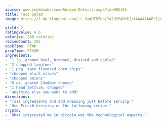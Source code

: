 ```yaml
---
source: www.cookbooks.com/Recipe-Details.aspx?id=982155
title: Taco Salad
image: https://1.bp.blogspot.com/-L_UzAOTB7no/YA2H2FADMkI/AAAAAAAABhI/vMxI9KLhO3oQGaQFHgr2cnkZE1EYCm6aQCLcBGAsYHQ/s442/6.png

yield: 2
ratingValue: 4.6
calories: 269 calories
reviewCount: 185
cookTime: PT0H
prepTime: PT34M
ingredients:
- "1 lb. ground beef, browned, drained and cooled"
- "2 chopped tomatoes"
- "1 pkg. taco flavored corn chips"
- "chopped black olives"
- "chopped onions"
- "8 oz. grated Cheddar cheese"
- "1 head lettuce, chopped"
- "anything else you want to add"
directions:
- "Toss ingredients and add dressing just before serving."
- "Use French dressing or the following recipe."
crypto:
- "What interested me in bitcoin was the technological aspects."
---
```

